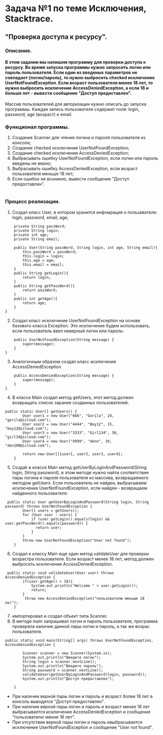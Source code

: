 # Задача №1 по теме Исключения, Stacktrace.
## "Проверка доступа к ресурсу".
### Описание.

#### В этом задании мы напишем программу для проверки доступа к ресурсу. Во время запуска программы нужно запросить логин или пароль пользователя. Если один из введеных параметров не совпадает (логин/пароль), то нужно выбросить checked исключение UserNotFoundException. Если возраст пользователя менее 18 лет, то нужно выбросить исключение AccessDeniedException, а если 18 и больше лет - вывести сообщение "Доступ предоставлен".  
Массив пользователей для авторизации нужно описать до запуска программы. Каждая запись пользователя содержит поля: login, password, age (возраст) и email.

### Функционал программы.
1. Создание Scanner для чтения логина и пароля пользователя из консоли;
2. Создание checked исключения UserNotFoundException;
3. Создание checked исключения AccessDeniedException;
4. Выбрасывать ошибку UserNotFoundException, если логин или пароль введены не верно;
5. Выбрасывать ошибку AccessDeniedException, если возраст пользователя меньше 18 лет;
6. Если ошибок не возникло, вывести сообщение "Доступ предоставлен".
#
### Процесс реализации.
1. Создал класс User, в котором хранится инфомрация о пользавателе: login, password, email, age;

~~~ public class User {
    private String passWord;
    private String login;
    private int age;
    private String email;

    public User(String passWord, String login, int age, String email){
        this.passWord = passWord;
        this.login = login;
        this.age = age;
        this.email = email;
    }
    public String getLogin(){
        return login;
    }
    public String getPassWord(){
        return passWord;
    }
    public int getAge(){
        return age;
    }
}
~~~
2. Создал класс исключение UserNotFoundException на основе базового класса Exception. Это исключение будем использовать, если пользователь ввел неверный логин или пароль:


~~~ public class UserNotFoundException extends Exception {
    public UserNotFoundException(String message) {
        super(message);
    }
}
~~~
3. Аналогичным образом создал класс исключения AccessDeniedException
~~~ public class AccessDeniedException extends Exception{
    public AccessDeniedException(String message) {
        super(message);
    }
}
~~~
4. В классе Main создал метод getUsers, этот метод должен возвращать список заранее созданных пользователей:
~~~ 
public static User[] getUsers() {
        User user1 = new User("666", "Gorila", 24, "gorila@icloud.com");
        User user2 = new User("4444", "Boy12", 15, "boy12@icloud.com");
        User user3 = new User("3333", "Girl134", 30, "girl34@icloud.com");
        User user4 = new User("9999", "denn", 10, "den100@icloud.com");

        return new User[]{user1, user2, user3, user4};
    }
~~~
5. Создаk в классе Main метод getUserByLoginAndPassword(String login, String password), в этом методе нужно найти соответствие пары логина и пароля пользователя из массива, возвращаемого методом getUsers. Если пользователь не найден, выбрасываем исключение UserNotFoundException, если найден - возвращаем найденного пользователя:
~~~
 public static User getUserByLoginAndPassword(String login, String password) throws UserNotFoundException {
        User[] users = getUsers();
        for (User user : users) {
            if (user.getLogin().equals(login) && user.getPassWord().equals(password)) {
              return user;
            }
        }
        throw new UserNotFoundException("User not found");
    }
~~~
6. Создал к классу Main еще один метод validateUser для проверки возрастра пользователя. Если возраст менее 18 лет, метод должен выбросить исключение AccessDeniedException.
~~~
 public static void validateUser(User user) throws AccessDeniedException {
        if(user.getAge() > 18){
            System.out.println("Welcome " + user.getLogin());
            return;
        }
         throw new AccessDeniedException("пользователю меньше 18 лет");
    }
~~~
7. импортировал и создал объект типа Scanner.
8. В методе main запрашивал логин и пароль пользователя, программа проверяла наличие данной пары логин и пароль, а так же возрас пользователя.
~~~
public static void main(String[] args) throws UserNotFoundException, AccessDeniedException {

        Scanner scanner = new Scanner(System.in);
        System.out.println("Введите логин");
        String login = scanner.nextLine();
        System.out.println("Введите пароль");
        String password = scanner.nextLine();
        validateUser(getUserByLoginAndPassword(login, password));
        System.out.println("Доступ предоставлен");

    }
~~~
- При наличии верной пары логин и пароль и возраст более 18 лет в консоль выводится "Доступ предоставлен".
- При наличии верной пары логин и пароль и возраст менее 18 лет выбрасывается исключение AccessDeniedException и сообщение "пользователю менне 18 лет".
- При отсутствии верной пары логин и пароль ивыбрасывается исключение UserNotFoundException и сообщение "User not found".







